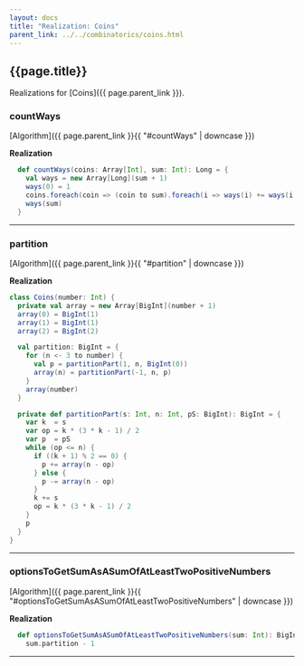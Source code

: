 ```yaml
---
layout: docs
title: "Realization: Coins"
parent_link: ../../combinatorics/coins.html
---
```


## {{page.title}}

Realizations for [Coins]({{ page.parent_link }}).

### countWays

[Algorithm]({{ page.parent_link }}{{ "#countWays" | downcase }})

**Realization**
```scala
  def countWays(coins: Array[Int], sum: Int): Long = {
    val ways = new Array[Long](sum + 1)
    ways(0) = 1
    coins.foreach(coin => (coin to sum).foreach(i => ways(i) += ways(i - coin)))
    ways(sum)
  }
```

---

### partition

[Algorithm]({{ page.parent_link }}{{ "#partition" | downcase }})

**Realization**
```scala
class Coins(number: Int) {
  private val array = new Array[BigInt](number + 1)
  array(0) = BigInt(1)
  array(1) = BigInt(1)
  array(2) = BigInt(2)

  val partition: BigInt = {
    for (n <- 3 to number) {
      val p = partitionPart(1, n, BigInt(0))
      array(n) = partitionPart(-1, n, p)
    }
    array(number)
  }

  private def partitionPart(s: Int, n: Int, pS: BigInt): BigInt = {
    var k  = s
    var op = k * (3 * k - 1) / 2
    var p  = pS
    while (op <= n) {
      if ((k + 1) % 2 == 0) {
        p += array(n - op)
      } else {
        p -= array(n - op)
      }
      k += s
      op = k * (3 * k - 1) / 2
    }
    p
  }
}
```

---

### optionsToGetSumAsASumOfAtLeastTwoPositiveNumbers

[Algorithm]({{ page.parent_link }}{{ "#optionsToGetSumAsASumOfAtLeastTwoPositiveNumbers" | downcase }})

**Realization**
```scala
  def optionsToGetSumAsASumOfAtLeastTwoPositiveNumbers(sum: Int): BigInt =
    sum.partition - 1
```

---